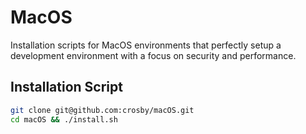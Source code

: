 # MacOS

Installation scripts for MacOS environments that perfectly setup a development environment with a focus on security and performance.

## Installation Script

```bash
git clone git@github.com:crosby/macOS.git
cd macOS && ./install.sh
```
